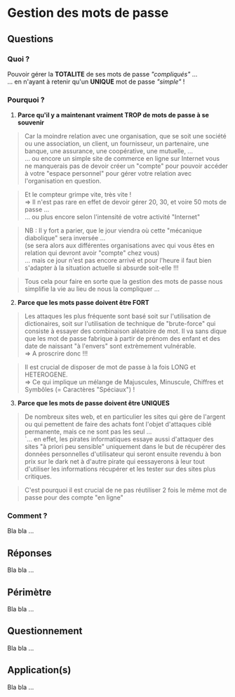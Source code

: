 # Gestion des mots de passe

## Questions

### Quoi ?
Pouvoir gérer la __TOTALITE__ de ses mots de passe _"compliqués"_ ...   
... en n'ayant à retenir qu'un __UNIQUE__ mot de passe _"simple"_ !

### Pourquoi ?
1. __Parce qu'il y a maintenant vraiment TROP de mots de passe à se souvenir__
> Car la moindre relation avec une organisation, que se soit une société ou une association, 
un client, un fournisseur, un partenaire, une banque, une assurance, une coopérative, une mutuelle, ...   
... ou encore un simple site de commerce en ligne sur Internet vous ne manquerais pas de devoir 
créer un "compte" pour pouvoir accéder à votre "espace personnel" pour gérer votre relation
avec l'organisation en question.

> Et le compteur grimpe vite, très vite !   
=> Il n'est pas rare en effet de devoir gérer 20, 30, et voire 50 mots de passe ...   
... ou plus encore selon l'intensité de votre activité "Internet"

> NB : Il y fort a parier, que le jour viendra où cette "mécanique diabolique" sera inversée ...   
(se sera alors aux différentes organisations avec qui vous êtes en relation qui devront avoir "compte" chez vous)   
... mais ce jour n'est pas encore arrivé et pour l'heure il faut bien s'adapter à la situation actuelle si absurde soit-elle !!!

> Tous cela pour faire en sorte que la gestion des mots de passe nous simplifie la vie au lieu de nous la compliquer ...

2. __Parce que les mots passe doivent être FORT__
> Les attaques les plus fréquente sont basé soit sur l'utilisation de dictionaires, soit sur l'utilisation de technique de "brute-force" qui consiste à essayer des combinaison aléatoire de mot. Il va sans dique que les mot de passe fabrique à partir de prénom des enfant et des date de naissant "à l'envers" sont extrèmement vulnérable.   
 => A proscrire donc !!!  

 > Il est crucial de disposer de mot de passe à la fois LONG et HETEROGENE.  
 => Ce qui implique un mélange de Majuscules, Minuscule, Chiffres et Symbôles (= Caractères "Spéciaux") !

3. __Parce que les mots de passe doivent être UNIQUES__
> De nombreux sites web, et en particulier les sites qui gère de l'argent ou qui pemettent de faire des achats font l'objet d'attaques ciblé permanente, mais ce ne sont pas les seul ...    
`... en effet, les pirates informatiques essaye aussi d'attaquer des sites "à priori peu sensible" uniquement dans le but de récupérer des données personnelles d'utilisateur qui seront ensuite revendu à bon prix sur le dark net à d'autre pirate qui eessayerons à leur tout d'utiliser les informations récupérer et les tester sur des sites plus critiques.   

> C'est pourquoi il est crucial de ne pas réutiliser 2 fois le même mot de passe pour des compte "en ligne"


### Comment ?
Bla bla ...

## Réponses
Bla bla ...

## Périmètre
Bla bla ...

## Questionnement
Bla bla ...

## Application(s)
Bla bla ...
